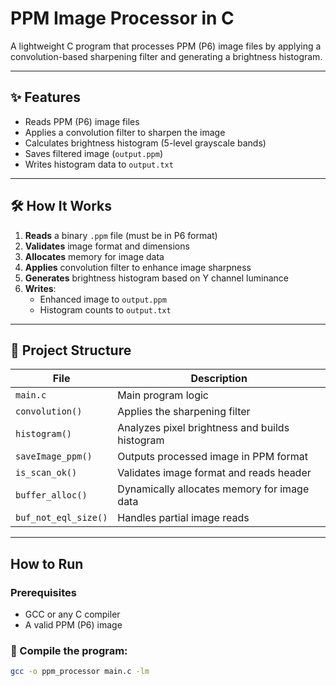 # PPM Image Processor in C

A lightweight C program that processes PPM (P6) image files by applying a convolution-based sharpening filter and generating a brightness histogram.

---

## ✨ Features

- Reads PPM (P6) image files
- Applies a convolution filter to sharpen the image
- Calculates brightness histogram (5-level grayscale bands)
- Saves filtered image (`output.ppm`)
- Writes histogram data to `output.txt`

---

## 🛠️ How It Works

1. **Reads** a binary `.ppm` file (must be in P6 format)
2. **Validates** image format and dimensions
3. **Allocates** memory for image data
4. **Applies** convolution filter to enhance image sharpness
5. **Generates** brightness histogram based on Y channel luminance
6. **Writes**:
   - Enhanced image to `output.ppm`
   - Histogram counts to `output.txt`

---

## 📂 Project Structure

| File                | Description                                      |
|---------------------|--------------------------------------------------|
| `main.c`            | Main program logic                               |
| `convolution()`     | Applies the sharpening filter                    |
| `histogram()`       | Analyzes pixel brightness and builds histogram   |
| `saveImage_ppm()`   | Outputs processed image in PPM format            |
| `is_scan_ok()`      | Validates image format and reads header          |
| `buffer_alloc()`    | Dynamically allocates memory for image data      |
| `buf_not_eql_size()`| Handles partial image reads                      |

---

##  How to Run

### Prerequisites
- GCC or any C compiler
- A valid PPM (P6) image

### 🧪 Compile the program:

```bash
gcc -o ppm_processor main.c -lm
